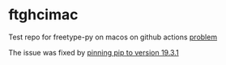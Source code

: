 # ftghcimac
Test repo for freetype-py on macos on github actions [problem](https://github.com/rougier/freetype-py/issues/119)

The issue was fixed by [pinning pip to version 19.3.1](https://github.com/justvanrossum/ftghcimac/commit/59534738f6792b660e5fed34ccb8c49d1a0d51bb)
